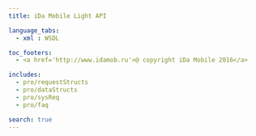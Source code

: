 ```yaml
---
title: iDa Mobile Light API

language_tabs:
  - xml : WSDL

toc_footers:
  - <a href='http://www.idamob.ru'>@ copyright iDa Mobile 2016</a>

includes:
  - pro/requestStructs
  - pro/dataStructs
  - pro/sysReq
  - pro/faq

search: true
---
```

